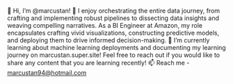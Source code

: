 👋 Hi, I’m @marcustan! 
👀 I enjoy orchestrating the entire data journey, from crafting and implementing robust pipelines to dissecting data insights and weaving compelling narratives. As a BI Engineer at Amazon, my role encapsulates crafting vivid visualizations, constructing predictive models, and deploying them to drive informed decision-making.
🌱 I’m currently learning about machine learning deployments and documenting my learning journey on marcustan.super.site! Feel free to reach out if you would like to share any content that you are learning recently! 
📫 Reach me - marcustan94@hotmail.com
